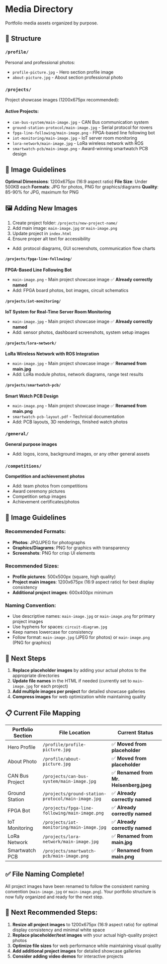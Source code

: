 # Media Directory

Portfolio media assets organized by purpose.

## 📁 Structure

### `/profile/`
Personal and professional photos:
- `profile-picture.jpg` - Hero section profile image
- `about-picture.jpg` - About section professional photo

### `/projects/`
Project showcase images (1200x675px recommended):

#### Active Projects:
- `can-bus-system/main-image.jpg` - CAN Bus communication system
- `ground-station-protocol/main-image.jpg` - Serial protocol for rovers
- `fpga-line-following/main-image.png` - FPGA-based line following bot
- `iot-monitoring/main-image.jpg` - IoT server room monitoring
- `lora-network/main-image.jpg` - LoRa wireless network with ROS
- `smartwatch-pcb/main-image.png` - Award-winning smartwatch PCB design

## 📏 Image Guidelines

**Optimal Dimensions**: 1200x675px (16:9 aspect ratio)
**File Size**: Under 500KB each
**Formats**: JPG for photos, PNG for graphics/diagrams
**Quality**: 85-90% for JPG, maximum for PNG

## 🖼️ Adding New Images

1. Create project folder: `/projects/new-project-name/`
2. Add main image: `main-image.jpg` or `main-image.png`
3. Update project in `index.html`
4. Ensure proper alt text for accessibility
- Add: protocol diagrams, GUI screenshots, communication flow charts

#### `/projects/fpga-line-following/`

**FPGA-Based Line Following Bot**

- `main-image.png` - Main project showcase image ✅ **Already correctly named**
- Add: FPGA board photos, bot images, circuit schematics

#### `/projects/iot-monitoring/`

**IoT System for Real-Time Server Room Monitoring**

- `main-image.jpg` - Main project showcase image ✅ **Already correctly named**
- Add: sensor photos, dashboard screenshots, system setup images

#### `/projects/lora-network/`

**LoRa Wireless Network with ROS Integration**

- `main-image.jpg` - Main project showcase image ✅ **Renamed from main.jpg**
- Add: LoRa module photos, network diagrams, range test results

#### `/projects/smartwatch-pcb/`

**Smart Watch PCB Design**

- `main-image.png` - Main project showcase image ✅ **Renamed from main.png**
- `smartwatch-pcb-layout.pdf` - Technical documentation
- Add: PCB layouts, 3D renderings, finished watch photos

### `/general/`

**General purpose images**

- Add: logos, icons, background images, or any other general assets

### `/competitions/`

**Competition and achievement photos**

- Add: team photos from competitions
- Award ceremony pictures
- Competition setup images
- Achievement certificates/photos

## 📝 Image Guidelines

### **Recommended Formats:**

- **Photos**: JPG/JPEG for photographs
- **Graphics/Diagrams**: PNG for graphics with transparency
- **Screenshots**: PNG for crisp UI elements

### **Recommended Sizes:**

- **Profile pictures**: 500x500px (square, high quality)
- **Project main images**: 1200x675px (16:9 aspect ratio) for best display consistency
- **Additional project images**: 600x400px minimum

### **Naming Convention:**

- Use descriptive names: `main-image.jpg` or `main-image.png` for primary project images
- Use hyphens for spaces: `circuit-diagram.jpg`
- Keep names lowercase for consistency
- Follow format: `main-image.jpg` (JPEG for photos) or `main-image.png` (PNG for graphics)

## 🚀 Next Steps

1. **Replace placeholder images** by adding your actual photos to the appropriate directories
2. **Update file names** in the HTML if needed (currently set to `main-image.jpg` for each project)
3. **Add multiple images per project** for detailed showcase galleries
4. **Compress images** for web optimization while maintaining quality

## 📋 Current File Mapping

| Portfolio Section | File Location                                      | Current Status                          |
| ----------------- | -------------------------------------------------- | --------------------------------------- |
| Hero Profile      | `/profile/profile-picture.jpg`                     | ✅ **Moved from placeholder**           |
| About Photo       | `/profile/about-picture.jpg`                       | ✅ **Moved from placeholder**           |
| CAN Bus Project   | `/projects/can-bus-system/main-image.jpg`          | ✅ **Renamed from Mr. Heisenberg.jpeg** |
| Ground Station    | `/projects/ground-station-protocol/main-image.jpg` | ✅ **Already correctly named**          |
| FPGA Bot          | `/projects/fpga-line-following/main-image.png`     | ✅ **Already correctly named**          |
| IoT Monitoring    | `/projects/iot-monitoring/main-image.jpg`          | ✅ **Already correctly named**          |
| LoRa Network      | `/projects/lora-network/main-image.jpg`            | ✅ **Renamed from main.jpg**            |
| Smartwatch PCB    | `/projects/smartwatch-pcb/main-image.png`          | ✅ **Renamed from main.png**            |

## ✅ File Naming Complete!

All project images have been renamed to follow the consistent naming convention (`main-image.jpg` or `main-image.png`). Your portfolio structure is now fully organized and ready for the next step.

## 🎯 Next Recommended Steps:

1. **Resize all project images** to 1200x675px (16:9 aspect ratio) for optimal display consistency and minimal white space
2. **Replace placeholder/test images** with your actual high-quality project photos
3. **Optimize file sizes** for web performance while maintaining visual quality
4. **Add additional project images** for detailed showcase galleries
5. **Consider adding video demos** for interactive projects
